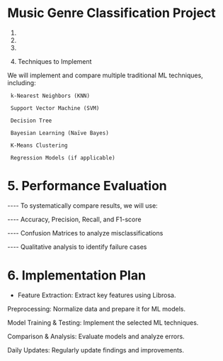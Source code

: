 # Music Genre Classification Project

1.




2.







3.







4. Techniques to Implement

 We will implement and compare multiple traditional ML techniques, including:

     k-Nearest Neighbors (KNN)
    
     Support Vector Machine (SVM)
    
     Decision Tree
    
     Bayesian Learning (Naïve Bayes)
    
     K-Means Clustering
    
     Regression Models (if applicable)





# 5.  Performance Evaluation

----   To systematically compare results, we will use:
   
----   Accuracy, Precision, Recall, and F1-score
   
----   Confusion Matrices to analyze misclassifications
   
----   Qualitative analysis to identify failure cases




# 6. Implementation Plan  

 -  Feature Extraction: Extract key features using Librosa.
   
   Preprocessing: Normalize data and prepare it for ML models.
   
   Model Training & Testing: Implement the selected ML techniques.
   
   Comparison & Analysis: Evaluate models and analyze errors.
   
   Daily Updates: Regularly update findings and improvements.




